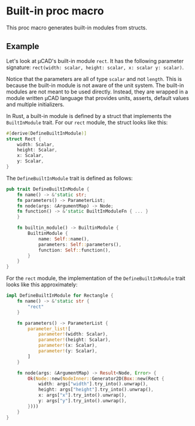 # Built-in proc macro

This proc macro generates built-in modules from structs.

## Example

Let's look at µCAD's built-in module `rect`.
It has the following parameter signature: `rect(width: scalar, height: scalar, x: scalar y: scalar)`.

Notice that the parameters are all of type `scalar` and not `length`.
This is because the built-in module is not aware of the unit system.
The built-in modules are not meant to be used directly.
Instead, they are wrapped in a module written µCAD language that provides units, asserts, default values and multiple initializers.

In Rust, a built-in module is defined by a struct that implements the `BuiltInModule` trait.
For our `rect` module, the struct looks like this:

```rust
#[derive(DefineBuiltInModule)]
struct Rect {
    width: Scalar,
    height: Scalar,
    x: Scalar,
    y: Scalar,
}
```

The `DefineBuiltInModule` trait is defined as follows:

```rust
pub trait DefineBuiltInModule {
    fn name() -> &'static str;
    fn parameters() -> ParameterList;
    fn node(args: &ArgumentMap) -> Node;
    fn function() -> &'static BuiltInModuleFn { ... }
    }

    fn builtin_module() -> BuiltinModule {
        BuiltinModule {
            name: Self::name(),
            parameters: Self::parameters(),
            function: Self::function(),
        }
    }
}
```

For the `rect` module, the implementation of the `DefineBuiltInModule` trait looks like this approximately:

```rust
impl DefineBuiltInModule for Rectangle {
    fn name() -> &'static str {
        "rect"
    }

    fn parameters() -> ParameterList {
        parameter_list![
            parameter!(width: Scalar),
            parameter!(height: Scalar),
            parameter!(x: Scalar),
            parameter!(y: Scalar),
        ]
    }

    fn node(args: &ArgumentMap) -> Result<Node, Error> {
        Ok(Node::new(NodeInner::Generator2D(Box::new(Rect {
            width: args["width"].try_into().unwrap(),
            height: args["height"].try_into().unwrap(),
            x: args["x"].try_into().unwrap(),
            y: args["y"].try_into().unwrap(),
        })))
    }
}
```
